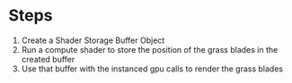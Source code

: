 

# Steps
1. Create a Shader Storage Buffer Object
2. Run a compute shader to store the position of the grass blades in the created buffer
3. Use that buffer with the instanced gpu calls to render the grass blades
